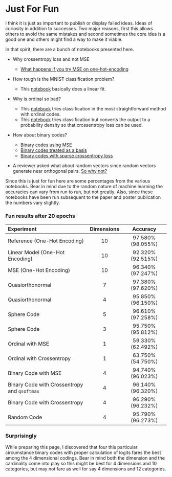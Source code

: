 # Just For Fun
I think it is just as important to publish or display failed ideas. Ideas of curiosity in addition to successes. Two major reasons, first this allows others to avoid the same mistakes and second sometimes the core idea is a good one and others might find a way to make it viable.

In that spirit, there are a bunch of notebooks presented here.

  * Why crossentropy loss and not MSE 
     - [What happens if you try MSE on one-hot-encoding](one-hot-mse.ipynb)
  * How tough is the MNIST classification problem?
     - This [notebook](linear.ipynb) basically does a linear fit. 
  * Why is ordinal so bad?
     - This [notebook](ordinal_mse.ipynb) tries classification in the most straightforward method with ordinal codes.
     - This [notebook](ordinal_sce.ipynb) tries classification but converts the output to a probability density so that crossentropy loss can be used.
  * How about binary codes?
      - [Binary codes using MSE](binary.ipynb)
      - [Binary codes treated as a basis](binary_qsoftmax_sce.ipynb)
      - [Binary codes with sparse crossentropy loss](binary_sce.ipynb)
  
  * A reviewer asked what about random vectors since random vectors generate near orthogonal pairs. [So why not?](random_4.ipynb)
  
  Since this is just for fun here are some percentages from the various notebooks. Bear in mind due to the random nature of machine learning the accuracies can vary from run to run, but not greatly. Also, since these notebooks have been run subsequent to the paper and poster publication the numbers vary slightly.
  
### Fun results after 20 epochs

|Experiment | Dimensions | Accuracy |
|:---|:---:|:---:|
|Reference (One-Hot Encoding)|10|97.580% (98.055%)|
|Linear Model (One-Hot Encoding)| 10|92.320% (92.515%)|
|MSE (One-Hot Encoding)|10|96.340% (97.247%) |
|Quasiorthonormal|7|97.380% (97.620%)|
|Quasiorthonormal|4|95.850% (96.150%)|
|Sphere Code|5|96.610% (97.258%)|
|Sphere Code|3|95.750% (95.812%)|
|Ordinal with MSE|1|59.330%(62.492%)|
|Ordinal with Crossentropy| 1|63.750% (54.750%)|
|Binary Code with MSE|4|94.740% (96.023%)|
|Binary Code with Crossentropy and `qsoftmax`|4|96.140% (96.320%)|
|Binary Code with Crossentropy|4|96.290% (96.232%)|
|Random Code |4|95.790% (96.273%)|

### Surprisingly

While preparing this page, I discovered that four this particular circumstance binary codes with proper calculation of logits fares the best among the 4 dimensional codings. Bear in mind both the dimension and the cardinality come into play so this might be best for 4 dimensions and 10 categories, but may not fare as well for say 4 dimensions and 12 categories.